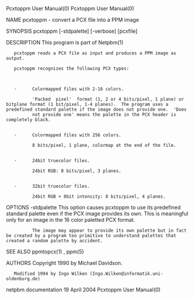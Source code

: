 Pcxtoppm User Manual(0)                                                                                                                                                               Pcxtoppm User Manual(0)



NAME
       pcxtoppm - convert a PCX file into a PPM image


SYNOPSIS
       pcxtoppm [-stdpalette] [-verbose] [pcxfile]


DESCRIPTION
       This program is part of Netpbm(1)

       pcxtoppm reads a PCX file as input and produces a PPM image as output.

       pcxtoppm recognizes the following PCX types:



       ·      Colormapped files with 2-16 colors.

              'Packed  pixel'  format (1, 2 or 4 bits/pixel, 1 plane) or bitplane format (1 bit/pixel, 1-4 planes).  The program uses a predefined standard palette if the image does not provide one.  'Does
              not provide one' means the palette in the PCX header is completely black.


       ·      Colormapped files with 256 colors.

              8 bits/pixel, 1 plane, colormap at the end of the file.


       ·      24bit truecolor files.

              24bit RGB: 8 bits/pixel, 3 planes.


       ·      32bit truecolor files.

              24bit RGB + 8bit intensity: 8 bits/pixel, 4 planes.




OPTIONS
       -stdpalette
              This option causes pcxtoppm to use its predefined standard palette even if the PCX image provides its own.  This is meaningful only for an image in the 16 color paletted PCX format.

              The image may appear to provide its own palette but in fact be created by a program too primitive to understand palettes that created a random palette by accident.




SEE ALSO
       ppmtopcx(1) , ppm(5)



AUTHORS
       Copyright 1990 by Michael Davidson.

       Modified 1994 by Ingo Wilken (Ingo.Wilken@informatik.uni-oldenburg.de)



netpbm documentation                                                                            19 April 2004                                                                         Pcxtoppm User Manual(0)
